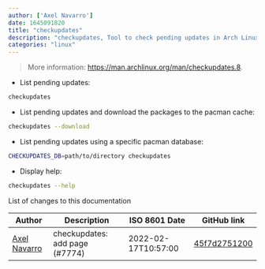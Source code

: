 ```yaml
---
author: ['Axel Navarro']
date: 1645091820
title: "checkupdates"
description: "checkupdates, Tool to check pending updates in Arch Linux."
categories: "linux"
---
```

> More information: <https://man.archlinux.org/man/checkupdates.8>.

- List pending updates:

```bash
checkupdates
```

- List pending updates and download the packages to the pacman cache:

```bash
checkupdates --download
```

- List pending updates using a specific pacman database:

```bash
CHECKUPDATES_DB=path/to/directory checkupdates
```

- Display help:

```bash
checkupdates --help
```
List of changes to this documentation


Author | Description | ISO 8601 Date | GitHub link
------|-----|-----|-----
[Axel Navarro](mailto:navarroaxel@gmail.com) | checkupdates: add page (#7774) | 2022-02-17T10:57:00 | [45f7d2751200](https://github.com/tldr-pages/tldr/commit/45f7d2751200f9ba5b2859b03f49c0841c81279c)

